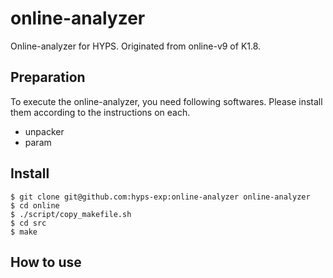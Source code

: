 # online-analyzer

Online-analyzer for HYPS. Originated from online-v9 of K1.8.

## Preparation
To execute the online-analyzer, you need following softwares. Please install them according to the instructions on each.

- unpacker
- param

## Install

```
$ git clone git@github.com:hyps-exp:online-analyzer online-analyzer
$ cd online
$ ./script/copy_makefile.sh
$ cd src
$ make
```

## How to use
